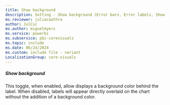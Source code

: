 ```yaml
---
title: Show background
description: Setting - Show background (Error bars, Error labels, Show background)
ms.reviewer: juliacawthra
author: JulCsc
ms.author: miguelmyers
ms.service: powerbi
ms.subservice: pbi-corevisuals
ms.topic: include
ms.date: 06/24/2024
ms.custom: include file - variant
LocalizationGroup: core-visuals
---
```

##### Show background

This toggle, when enabled, allow displays a background color behind the label. When disabled, labels will appear directly overlaid on the chart without the addition of a background color.
